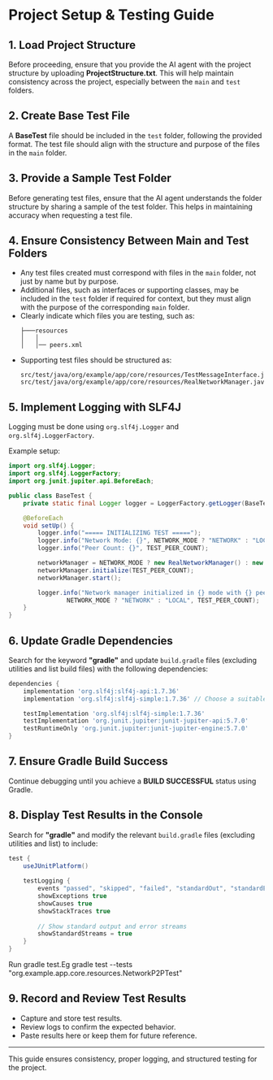 # Project Setup & Testing Guide

## **1. Load Project Structure**
Before proceeding, ensure that you provide the AI agent with the project structure by uploading **ProjectStructure.txt**. This will help maintain consistency across the project, especially between the `main` and `test` folders.

## **2. Create Base Test File**
A **BaseTest** file should be included in the `test` folder, following the provided format. The test file should align with the structure and purpose of the files in the `main` folder.

## **3. Provide a Sample Test Folder**
Before generating test files, ensure that the AI agent understands the folder structure by sharing a sample of the test folder. This helps in maintaining accuracy when requesting a test file.

## **4. Ensure Consistency Between Main and Test Folders**
- Any test files created must correspond with files in the `main` folder, not just by name but by purpose.
- Additional files, such as interfaces or supporting classes, may be included in the `test` folder if required for context, but they must align with the purpose of the corresponding `main` folder.
- Clearly indicate which files you are testing, such as:
  ```
  ├───resources
  │   │                   
  │   │── peers.xml
  ```
- Supporting test files should be structured as:
  ```
  src/test/java/org/example/app/core/resources/TestMessageInterface.java
  src/test/java/org/example/app/core/resources/RealNetworkManager.java
  ```

## **5. Implement Logging with SLF4J**
Logging must be done using `org.slf4j.Logger` and `org.slf4j.LoggerFactory`.

Example setup:
```java
import org.slf4j.Logger;
import org.slf4j.LoggerFactory;
import org.junit.jupiter.api.BeforeEach;

public class BaseTest {
    private static final Logger logger = LoggerFactory.getLogger(BaseTest.class);

    @BeforeEach
    void setUp() {
        logger.info("===== INITIALIZING TEST =====");
        logger.info("Network Mode: {}", NETWORK_MODE ? "NETWORK" : "LOCAL");
        logger.info("Peer Count: {}", TEST_PEER_COUNT);

        networkManager = NETWORK_MODE ? new RealNetworkManager() : new LocalNetworkManager();
        networkManager.initialize(TEST_PEER_COUNT);
        networkManager.start();

        logger.info("Network manager initialized in {} mode with {} peers", 
                NETWORK_MODE ? "NETWORK" : "LOCAL", TEST_PEER_COUNT);
    }
}
```

## **6. Update Gradle Dependencies**
Search for the keyword **"gradle"** and update `build.gradle` files (excluding utilities and list build files) with the following dependencies:

```gradle
dependencies {
    implementation 'org.slf4j:slf4j-api:1.7.36'
    implementation 'org.slf4j:slf4j-simple:1.7.36' // Choose a suitable implementation

    testImplementation 'org.slf4j:slf4j-simple:1.7.36'
    testImplementation 'org.junit.jupiter:junit-jupiter-api:5.7.0'
    testRuntimeOnly 'org.junit.jupiter:junit-jupiter-engine:5.7.0'
}
```

## **7. Ensure Gradle Build Success**
Continue debugging until you achieve a **BUILD SUCCESSFUL** status using Gradle.

## **8. Display Test Results in the Console**
Search for **"gradle"** and modify the relevant `build.gradle` files (excluding utilities and list) to include:

```gradle
test {
    useJUnitPlatform()
    
    testLogging {
        events "passed", "skipped", "failed", "standardOut", "standardError"
        showExceptions true
        showCauses true
        showStackTraces true
        
        // Show standard output and error streams
        showStandardStreams = true
    }
}
```
Run gradle test.Eg
gradle test --tests "org.example.app.core.resources.NetworkP2PTest"

## **9. Record and Review Test Results**
- Capture and store test results.
- Review logs to confirm the expected behavior.
- Paste results here or keep them for future reference.

---
This guide ensures consistency, proper logging, and structured testing for the project.

